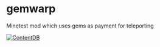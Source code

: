 # gemwarp
Minetest mod which uses gems as payment for teleporting

[![ContentDB](https://content.minetest.net/packages/cj_clippy/gemwarp/shields/title/)](https://content.minetest.net/packages/cj_clippy/gemwarp/)
